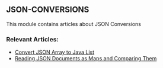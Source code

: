 ## JSON-CONVERSIONS

This module contains articles about JSON Conversions

### Relevant Articles:
- [Convert JSON Array to Java List](https://www.baeldung.com/java-convert-json-array-to-list)
- [Reading JSON Documents as Maps and Comparing Them](https://www.baeldung.com/java-json-maps-comparison)
